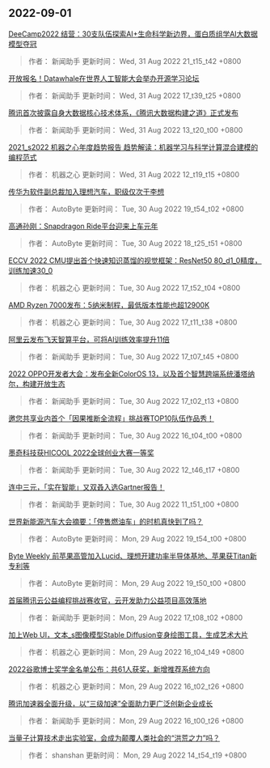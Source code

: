 
## 2022-09-01

 [DeeCamp2022 结营：30支队伍探索AI+生命科学新边界，蛋白质组学AI大数据模型夺冠](https://www.jiqizhixin.com/articles/2022-08-31-8)

> 作者： 新闻助手  更新时间： Wed, 31 Aug 2022 21_t15_t42 +0800

 [开放报名！Datawhale在世界人工智能大会举办开源学习论坛](https://www.jiqizhixin.com/articles/2022-08-31-7)

> 作者： 新闻助手  更新时间： Wed, 31 Aug 2022 17_t39_t25 +0800

 [腾讯首次披露自身大数据核心技术体系，《腾讯大数据构建之道》正式发布](https://www.jiqizhixin.com/articles/2022-08-31-6)

> 作者： 新闻助手  更新时间： Wed, 31 Aug 2022 13_t20_t00 +0800

 [2021_s2022 机器之心年度趋势报告   趋势解读：机器学习与科学计算混合建模的编程范式](https://www.jiqizhixin.com/articles/2022-08-31-4)

> 作者： 机器之心  更新时间： Wed, 31 Aug 2022 12_t19_t15 +0800

 [传华为软件副总裁加入理想汽车，职级仅次于李想](https://www.jiqizhixin.com/articles/2022-08-30-9)

> 作者： AutoByte  更新时间： Tue, 30 Aug 2022 19_t54_t02 +0800

 [高通孙刚：Snapdragon Ride平台迎来上车元年](https://www.jiqizhixin.com/articles/2022-08-30-8)

> 作者： AutoByte  更新时间： Tue, 30 Aug 2022 18_t25_t51 +0800

 [ECCV 2022   CMU提出首个快速知识蒸馏的视觉框架：ResNet50 80_d1_0精度，训练加速30_0](https://www.jiqizhixin.com/articles/2022-08-30-7)

> 作者： 机器之心  更新时间： Tue, 30 Aug 2022 17_t52_t04 +0800

 [AMD Ryzen 7000发布：5纳米制程，最低版本性能也超12900K](https://www.jiqizhixin.com/articles/2022-08-30-6)

> 作者： 机器之心  更新时间： Tue, 30 Aug 2022 17_t11_t38 +0800

 [阿里云发布飞天智算平台，可将AI训练效率提升11倍](https://www.jiqizhixin.com/articles/2022-08-30-5)

> 作者： 新闻助手  更新时间： Tue, 30 Aug 2022 17_t07_t45 +0800

 [2022 OPPO开发者大会：发布全新ColorOS 13，以及首个智慧跨端系统潘塔纳尔，构建开放生态](https://www.jiqizhixin.com/articles/2022-08-30-4)

> 作者： 新闻助手  更新时间： Tue, 30 Aug 2022 17_t02_t13 +0800

 [邀您共享业内首个「因果推断全流程」挑战赛TOP10队伍作品秀！](https://www.jiqizhixin.com/articles/2022-08-30-10)

> 作者： 新闻助手  更新时间： Tue, 30 Aug 2022 16_t04_t00 +0800

 [墨奇科技获HICOOL 2022全球创业大赛一等奖](https://www.jiqizhixin.com/articles/2022-08-30-3)

> 作者： 新闻助手  更新时间： Tue, 30 Aug 2022 12_t46_t17 +0800

 [连中三元，「实在智能」又双叒入选Gartner报告！](https://www.jiqizhixin.com/articles/2022-08-30-2)

> 作者： 新闻助手  更新时间： Tue, 30 Aug 2022 11_t51_t00 +0800

 [世界新能源汽车大会摘要：「停售燃油车」的时机真快到了吗？](https://www.jiqizhixin.com/articles/2022-08-29-10)

> 作者： AutoByte  更新时间： Mon, 29 Aug 2022 19_t54_t00 +0800

 [Byte Weekly   前苹果高管加入Lucid、理想开建功率半导体基地、苹果获Titan新专利等](https://www.jiqizhixin.com/articles/2022-08-29-9)

> 作者： AutoByte  更新时间： Mon, 29 Aug 2022 19_t50_t00 +0800

 [首届腾讯云公益编程挑战赛收官，云开发助力公益项目高效落地](https://www.jiqizhixin.com/articles/2022-08-29-7)

> 作者： 新闻助手  更新时间： Mon, 29 Aug 2022 17_t08_t02 +0800

 [加上Web UI，文本_s图像模型Stable Diffusion变身绘图工具，生成艺术大片](https://www.jiqizhixin.com/articles/2022-08-29-6)

> 作者： 机器之心  更新时间： Mon, 29 Aug 2022 16_t04_t49 +0800

 [2022谷歌博士奖学金名单公布：共61人获奖，新增推荐系统方向](https://www.jiqizhixin.com/articles/2022-08-29-5)

> 作者： 机器之心  更新时间： Mon, 29 Aug 2022 16_t02_t26 +0800

 [腾讯加速器全面升级，以“三级加速”全面助力更广泛创新企业成长](https://www.jiqizhixin.com/articles/2022-08-29-4)

> 作者： 新闻助手  更新时间： Mon, 29 Aug 2022 16_t00_t26 +0800

 [当量子计算技术走出实验室，会成为颠覆人类社会的“洪荒之力”吗？](https://www.jiqizhixin.com/articles/2022-08-29-3)

> 作者： shanshan  更新时间： Mon, 29 Aug 2022 14_t54_t19 +0800
